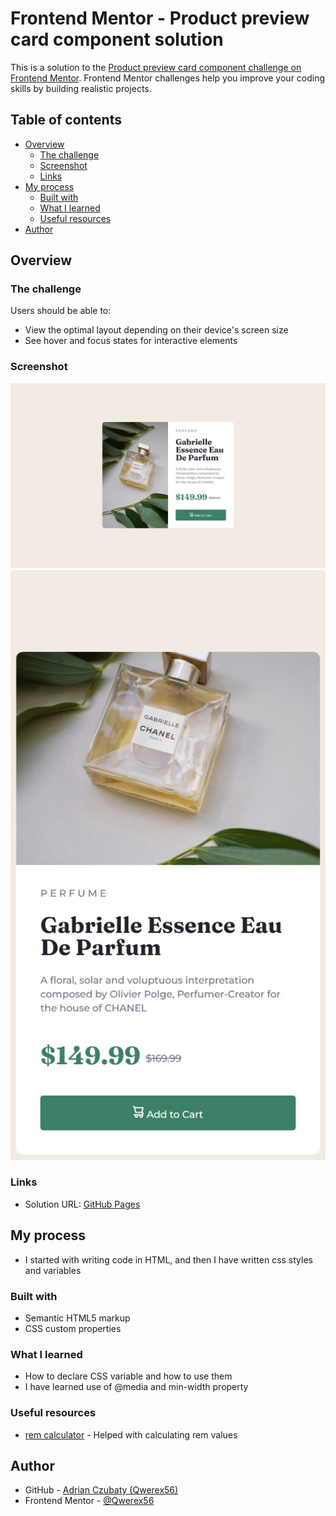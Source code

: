 # Frontend Mentor - Product preview card component solution

This is a solution to the [Product preview card component challenge on Frontend Mentor](https://www.frontendmentor.io/challenges/product-preview-card-component-GO7UmttRfa). Frontend Mentor challenges help you improve your coding skills by building realistic projects. 

## Table of contents

- [Overview](#overview)
  - [The challenge](#the-challenge)
  - [Screenshot](#screenshot)
  - [Links](#links)
- [My process](#my-process)
  - [Built with](#built-with)
  - [What I learned](#what-i-learned)
  - [Useful resources](#useful-resources)
- [Author](#author)

## Overview

### The challenge

Users should be able to:

- View the optimal layout depending on their device's screen size
- See hover and focus states for interactive elements

### Screenshot

![](./screenshot.jpeg)
![](./screenshot-mobile.jpeg)

### Links

- Solution URL: [GitHub Pages](https://your-solution-url.com)

## My process

- I started with writing code in HTML, and then I have written css styles and variables

### Built with

- Semantic HTML5 markup
- CSS custom properties
### What I learned

- How to declare CSS variable and how to use them
- I have learned use of @media and min-width property

### Useful resources

- [rem calculator](https://nekocalc.com/px-to-rem-converter) - Helped with calculating rem values

## Author

- GitHub - [Adrian Czubaty (Qwerex56)](https://github.com/Qwerex56)
- Frontend Mentor - [@Qwerex56](https://www.frontendmentor.io/profile/Qwerex56)
